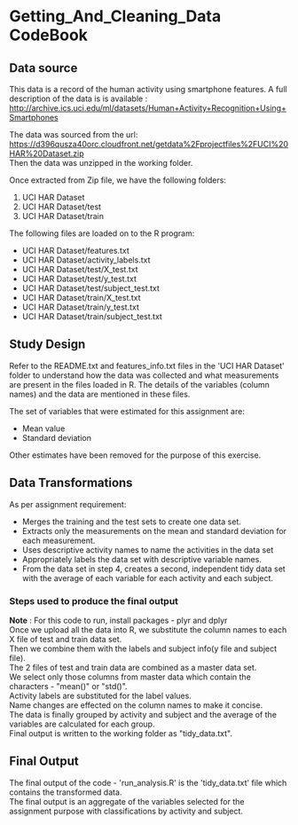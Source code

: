 # Getting_And_Cleaning_Data CodeBook

## Data source

This data is a record of the human activity using smartphone features. A full description of the data is is available :
http://archive.ics.uci.edu/ml/datasets/Human+Activity+Recognition+Using+Smartphones 

The data was sourced from the url: https://d396qusza40orc.cloudfront.net/getdata%2Fprojectfiles%2FUCI%20HAR%20Dataset.zip   
Then the data was unzipped in the working folder.

Once extracted from Zip file, we have the following folders:

1. UCI HAR Dataset
2. UCI HAR Dataset/test
3. UCI HAR Dataset/train

The following files are loaded on to the R program:
- UCI HAR Dataset/features.txt
- UCI HAR Dataset/activity_labels.txt
- UCI HAR Dataset/test/X_test.txt
- UCI HAR Dataset/test/y_test.txt
- UCI HAR Dataset/test/subject_test.txt
- UCI HAR Dataset/train/X_test.txt
- UCI HAR Dataset/train/y_test.txt
- UCI HAR Dataset/train/subject_test.txt


## Study Design
Refer to the README.txt and features_info.txt files in the 'UCI HAR Dataset' folder to understand how the data was collected and what measurements are present in the files loaded in R. The details of the variables (column names) and the data are mentioned in these files.

The set of variables that were estimated for this assignment are:

 - Mean value
 - Standard deviation

Other estimates have been removed for the purpose of this exercise.

## Data Transformations

As per assignment requirement: 
 - Merges the training and the test sets to create one data set.
 - Extracts only the measurements on the mean and standard deviation for each measurement. 
 - Uses descriptive activity names to name the activities in the data set
 - Appropriately labels the data set with descriptive variable names. 
 - From the data set in step 4, creates a second, independent tidy data set with the average of each variable for each activity and each subject.

### Steps used to produce the final output
**Note** : For this code to run, install packages - plyr and dplyr  
Once we upload all the data into R, we substitute the column names to each X file of test and train data set.  
Then we combine them with the labels and subject info(y file and subject file).  
The 2 files of test and train data are combined as a master data set.  
We select only those columns from master data which contain the characters - "mean()" or "std()".  
Activity labels are substituted for the label values.  
Name changes are effected on the column names to make it concise.  
The data is finally grouped by activity and subject and the average of the variables are calculated for each group.  
Final output is written to the working folder as "tidy_data.txt".  

## Final Output
The final output of the code - 'run_analysis.R' is the 'tidy_data.txt' file which contains the transformed data.  
The final output is an aggregate of the variables selected for the assignment purpose with classifications by activity and subject.
